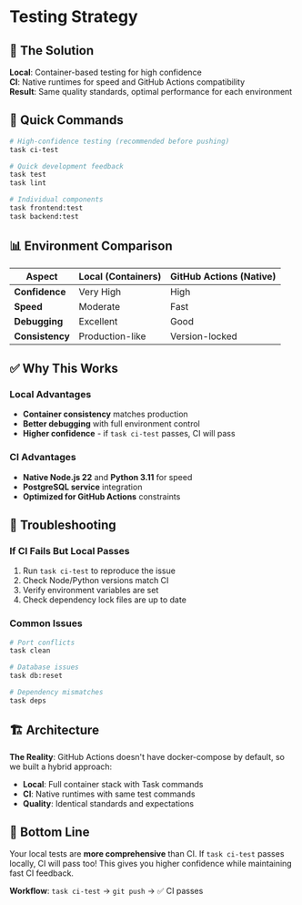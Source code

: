 # Testing Strategy

## 🎯 The Solution

**Local**: Container-based testing for high confidence  
**CI**: Native runtimes for speed and GitHub Actions compatibility  
**Result**: Same quality standards, optimal performance for each environment

## 🚀 Quick Commands

```bash
# High-confidence testing (recommended before pushing)
task ci-test

# Quick development feedback
task test
task lint

# Individual components
task frontend:test
task backend:test
```

## 📊 Environment Comparison

| Aspect | Local (Containers) | GitHub Actions (Native) |
|--------|-------------------|------------------------|
| **Confidence** | Very High | High |
| **Speed** | Moderate | Fast |
| **Debugging** | Excellent | Good |
| **Consistency** | Production-like | Version-locked |

## ✅ Why This Works

### Local Advantages
- **Container consistency** matches production
- **Better debugging** with full environment control
- **Higher confidence** - if `task ci-test` passes, CI will pass

### CI Advantages  
- **Native Node.js 22** and **Python 3.11** for speed
- **PostgreSQL service** integration
- **Optimized for GitHub Actions** constraints

## 🔧 Troubleshooting

### If CI Fails But Local Passes
1. Run `task ci-test` to reproduce the issue
2. Check Node/Python versions match CI
3. Verify environment variables are set
4. Check dependency lock files are up to date

### Common Issues
```bash
# Port conflicts
task clean

# Database issues  
task db:reset

# Dependency mismatches
task deps
```

## 🏗️ Architecture

**The Reality**: GitHub Actions doesn't have docker-compose by default, so we built a hybrid approach:

- **Local**: Full container stack with Task commands
- **CI**: Native runtimes with same test commands
- **Quality**: Identical standards and expectations

## 🎉 Bottom Line

Your local tests are **more comprehensive** than CI. If `task ci-test` passes locally, CI will pass too! This gives you higher confidence while maintaining fast CI feedback.

**Workflow**: `task ci-test` → `git push` → ✅ CI passes
